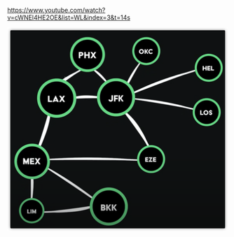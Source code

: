 
https://www.youtube.com/watch?v=cWNEl4HE2OE&list=WL&index=3&t=14s

![](../Images/2021-07-12-11-45-58.png)

